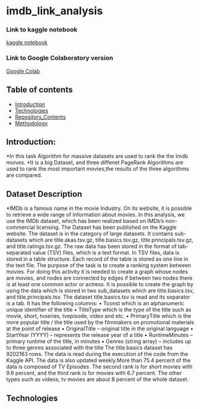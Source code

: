 # imdb_link_analysis

<h3> Link to kaggle notebook</h3>
<a href="https://www.kaggle.com/code/amirrezadashtigenave/imdblinkanalysis"> kaggle notebook </a>

</br>

<h3> Link to Google Colaboratory version</h3>
<a href="https://colab.research.google.com/drive/1ip6gYP6kJNodu32MHUTHA-965b2QIFKw?usp=sharing"> Google Colab </a>


## Table of contents
* [Introduction](#Introduction)
* [Technologies](#technologies)
* [Repository_Contents](#Repository_Contents)
* [Methodology](#Methodology)

## Introduction:
*In this task Algorithm for massive datasets are used to rank the the Imdb moives. 
*It is a big Dataset, and three diffenet PageRank Algorithms are used to rank the most important movies,the results of the three algorithms are compared. 
## Dataset Description
*IMDb is a famous name in the movie Industry. On its website, it is possible to retrieve a wide range
of information about movies. In this analysis, we use the IMDb dataset, which has been realized
based on IMDb’s non-commercial licensing. The Dataset has been published on the Kaggle
website. The dataset is in the category of large datasets. It contains sub-datasets which are
title.akas.tsv.gz, title.basics.tsv.gz, title.principals.tsv.gz, and title.ratings.tsv.gz. The raw data has
been stored in the format of tab-separated value (TSV) files, which is a text format. In TSV files,
data is stored in a table structure. Each record of the table is stored as one line in the text file. The
purpose of the task is to create a ranking system between movies. For doing this activity it is needed
to create a graph whose nodes are movies, and nodes are connected by edges if between two nodes
there is at least one common actor or actress. It is possible to create the graph by using the data
which is stored in two sub_datasets which are title.basics.tsv, and title.principals.tsv. The dataset
title.basics.tsv is read and its separator is a tab. It has the following columns:
• Tconst which is an alphanumeric unique identifier of the title
• TitleType which is the type of the title such as movie, short, tvseries, tvepisode, video and
etc.
• PrimaryTitle which is the more popular title / the title used by the filmmakers on
promotional materials at the point of release
• OriginalTitle – original title in the original language
• StartYear (YYYY) – represents the release year of a title
• RuntimeMinutes – primary runtime of the title, in minutes
• Genres (string array) – includes up to three genres associated with the title
The title.basics dataset has 9202163 rows. The data is read during the execution of the code from
the Kaggle API. The data is also updated weekly.More than 75.4 percent of the data is composed of TV Episodes. The second rank is for short
movies with 9.6 percent, and the third rank is for movies with 6.7 percent. The other types such as
videos, tv movies are about 8 percent of the whole dataset.
## Technologies

